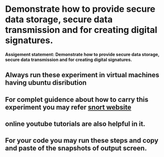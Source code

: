 # Demonstrate how to provide secure data storage, secure data transmission and for creating digital signatures.
#### Assigement statement:  Demonstrate how to provide secure data storage, secure data transmission and for creating digital signatures.

 
## Always run these experiment in virtual machines having ubuntu disribution
## For complet guidence about how to carry this experiment  you may refer [snort website](https://www.snort.org/)

## online youtube tutorials are also helpful in it.




 
 

## For your code you may run these steps and copy and paste of the snapshots of output screen.
 
